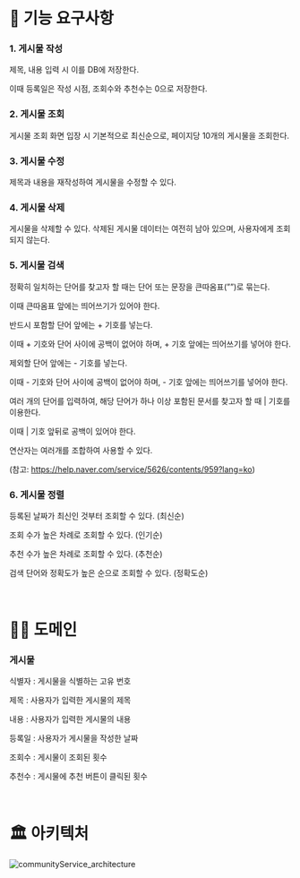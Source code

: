# 🚀 기능 요구사항

### 1. 게시물 작성

제목, 내용 입력 시 이를 DB에 저장한다.

이때 등록일은 작성 시점, 조회수와 추천수는 0으로 저장한다.

### 2. 게시물 조회

게시물 조회 화면 입장 시 기본적으로 최신순으로, 페이지당 10개의 게시물을 조회한다.

### 3. 게시물 수정

제목과 내용을 재작성하여 게시물을 수정할 수 있다.

### 4. 게시물 삭제

게시물을 삭제할 수 있다. 삭제된 게시물 데이터는 여전히 남아 있으며, 사용자에게 조회되지 않는다.

### 5. 게시물 검색

정확히 일치하는 단어를 찾고자 할 때는 단어 또는 문장을 큰따옴표(””)로 묶는다.

이때 큰따옴표 앞에는 띄어쓰기가 있어야 한다.

반드시 포함할 단어 앞에는 + 기호를 넣는다.

이때 + 기호와 단어 사이에 공백이 없어야 하며, + 기호 앞에는 띄어쓰기를 넣어야 한다.

제외할 단어 앞에는 - 기호를 넣는다.

이때 - 기호와 단어 사이에 공백이 없어야 하며, - 기호 앞에는 띄어쓰기를 넣어야 한다.

여러 개의 단어를 입력하여, 해당 단어가 하나 이상 포함된 문서를 찾고자 할 때 | 기호를 이용한다.

이때 | 기호 앞뒤로 공백이 있어야 한다.

연산자는 여러개를 조합하여 사용할 수 있다.

(참고: https://help.naver.com/service/5626/contents/959?lang=ko)

### 6. 게시물 정렬

등록된 날짜가 최신인 것부터 조회할 수 있다. (최신순)

조회 수가 높은 차례로 조회할 수 있다. (인기순)

추천 수가 높은 차례로 조회할 수 있다. (추천순)

검색 단어와 정확도가 높은 순으로 조회할 수 있다. (정확도순)

<br>


# ✍🏻 도메인

### 게시물

식별자 : 게시물을 식별하는 고유 번호

제목 : 사용자가 입력한 게시물의 제목

내용 : 사용자가 입력한 게시물의 내용

등록일 : 사용자가 게시물을 작성한 날짜

조회수 : 게시물이 조회된 횟수

추천수 : 게시물에 추천 버튼이 클릭된 횟수

<br>

# 🏛️ 아키텍처
![communityService_architecture](https://github.com/hongkikii/communityService/assets/110226866/e87a5d73-7ee8-4ccf-974b-080f807136aa)


